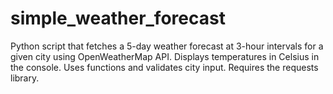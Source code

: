 # simple_weather_forecast
Python script that fetches a 5-day weather forecast at 3-hour intervals for a given city using OpenWeatherMap API. Displays temperatures in Celsius in the console. Uses functions and validates city input. Requires the requests library.
